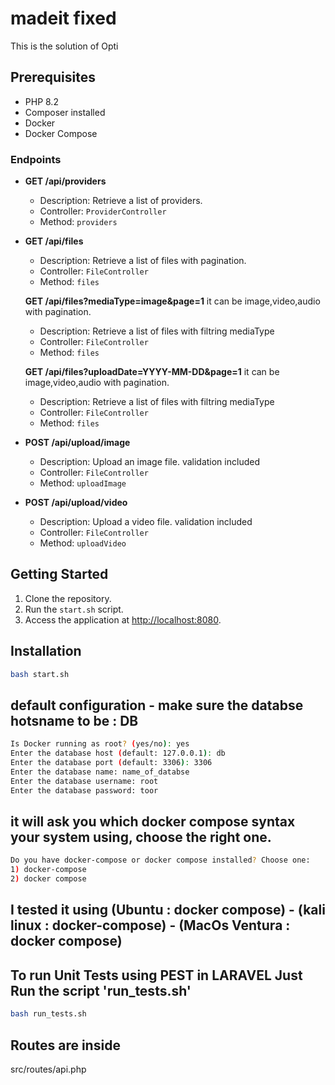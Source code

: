 # madeit fixed

This is the solution of Opti

## Prerequisites

- PHP 8.2
- Composer installed
- Docker
- Docker Compose


### Endpoints

- **GET /api/providers**
  - Description: Retrieve a list of providers.
  - Controller: `ProviderController`
  - Method: `providers`

- **GET /api/files**
  - Description: Retrieve a list of files with pagination.
  - Controller: `FileController`
  - Method: `files`

  **GET /api/files?mediaType=image&page=1** it can be image,video,audio with pagination.
  - Description: Retrieve a list of files with filtring mediaType 
  - Controller: `FileController`
  - Method: `files`

  **GET /api/files?uploadDate=YYYY-MM-DD&page=1** it can be image,video,audio with pagination.
  - Description: Retrieve a list of files with filtring mediaType 
  - Controller: `FileController`
  - Method: `files`

- **POST /api/upload/image**
  - Description: Upload an image file. validation included
  - Controller: `FileController`
  - Method: `uploadImage`

- **POST /api/upload/video**
  - Description: Upload a video file. validation included
  - Controller: `FileController`
  - Method: `uploadVideo`


## Getting Started

1. Clone the repository.
2. Run the `start.sh` script.
3. Access the application at [http://localhost:8080](http://localhost:8080).



## Installation
```bash
bash start.sh
```


## default configuration - make sure the databse hotsname to be : DB

```bash
Is Docker running as root? (yes/no): yes
Enter the database host (default: 127.0.0.1): db
Enter the database port (default: 3306): 3306
Enter the database name: name_of_databse
Enter the database username: root
Enter the database password: toor
```

## it will ask you which docker compose syntax your system using, choose the right one.
```bash
Do you have docker-compose or docker compose installed? Choose one:
1) docker-compose
2) docker compose
```

## I tested it using (Ubuntu : docker compose) - (kali linux : docker-compose) - (MacOs Ventura : docker compose) 


## To run Unit Tests using PEST in LARAVEL Just Run the script 'run_tests.sh'
```bash
bash run_tests.sh
```
## Routes are inside 
src/routes/api.php

